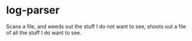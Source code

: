 log-parser
==========
Scans a file, and weeds out the stuff I do not want to see, shoots out a file
of all the stuff I do want to see.
